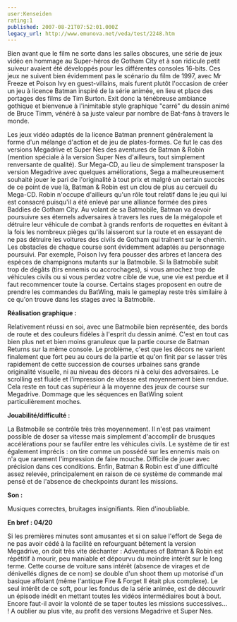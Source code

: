 ```yaml
---
user:Kenseiden
rating:1
published: 2007-08-21T07:52:01.000Z
legacy_url: http://www.emunova.net/veda/test/2248.htm
---
```

Bien avant que le film ne sorte dans les salles obscures, une série de jeux vidéo en hommage au Super-héros de Gotham City et à son ridicule petit suiveur avaient été développés pour les différentes consoles 16-bits. Ces jeux ne suivent bien évidemment pas le scénario du film de 1997, avec Mr Freeze et Poison Ivy en guest-villains, mais furent plutôt l'occasion de créer un jeu à licence Batman inspiré de la série animée, en lieu et place des portages des films de Tim Burton. Exit donc la ténébreuse ambiance gothique et bienvenue à l'inimitable style graphique "carré" du dessin animé de Bruce Timm, vénéré à sa juste valeur par nombre de Bat-fans à travers le monde.  

  

Les jeux vidéo adaptés de la licence Batman prennent généralement la forme d'un mélange d'action et de jeu de plates-formes. Ce fut le cas des versions Megadrive et Super Nes des aventures de Batman & Robin (mention spéciale à la version Super Nes d'ailleurs, tout simplement renversante de qualité). Sur Mega-CD, au lieu de simplement transposer la version Megadrive avec quelques améliorations, Sega a malheureusement souhaité jouer le pari de l'originalité à tout prix et malgré un certain succès de ce point de vue là, Batman & Robin est un clou de plus au cercueil du Mega-CD. Robin n'occupe d'ailleurs qu'un rôle tout relatif dans le jeu qui lui est consacré puisqu'il a été enlevé par une alliance formée des pires Baddies de Gotham City. Au volant de sa Batmobile, Batman va devoir poursuivre ses éternels adversaires à travers les rues de la mégalopole et détruire leur véhicule de combat à grands renforts de roquettes en évitant à la fois les nombreux pièges qu'ils laisseront sur la route et en essayant de ne pas détruire les voitures des civils de Gotham qui traînent sur le chemin. Les obstacles de chaque course sont évidemment adaptés au personnage poursuivi. Par exemple, Poison Ivy fera pousser des arbres et lancera des espèces de champignons mutants sur la Batmobile. Si la Batmobile subit trop de dégâts (tirs ennemis ou accrochages), si vous amochez trop de véhicules civils ou si vous perdez votre cible de vue, une vie est perdue et il faut recommencer toute la course. Certains stages proposent en outre de prendre les commandes du BatWing, mais le gameplay reste très similaire à ce qu'on trouve dans les stages avec la Batmobile.  

  

**Réalisation graphique :**   

Relativement réussi en soi, avec une Batmobile bien représentée, des bords de route et des couleurs fidèles à l'esprit du dessin animé. C'est en tout cas bien plus net et bien moins granuleux que la partie course de Batman Returns sur la même console. Le problème, c'est que les décors ne varient finalement que fort peu au cours de la partie et qu'on finit par se lasser très rapidement de cette succession de courses urbaines sans grande originalité visuelle, ni au niveau des décors ni à celui des adversaires. Le scrolling est fluide et l'impression de vitesse est moyennement bien rendue. Cela reste en tout cas supérieur à la moyenne des jeux de course sur Megadrive. Dommage que les séquences en BatWing soient particulièrement moches.  

  

**Jouabilité/difficulté :**   

La Batmobile se contrôle très très moyennement. Il n'est pas vraiment possible de doser sa vitesse mais simplement d'accomplir de brusques accélérations pour se faufiler entre les véhicules civils. Le système de tir est également imprécis : on tire comme un possédé sur les ennemis mais on n'a que rarement l'impression de faire mouche. Difficile de jouer avec précision dans ces conditions. Enfin, Batman & Robin est d'une difficulté assez relevée, principalement en raison de ce système de commande mal pensé et de l'absence de checkpoints durant les missions.  

  

**Son :**  

Musiques correctes, bruitages insignifiants. Rien d'inoubliable.  

  

**En bref : 04/20**   

Si les premières minutes sont amusantes et si on salue l'effort de Sega de ne pas avoir cédé à la facilité en refourguant bêtement la version Megadrive, on doit très vite déchanter : Adventures of Batman & Robin est répétitif à mourir, peu maniable et dépourvu du moindre intérêt sur le long terme. Cette course de voiture sans intérêt (absence de virages et de dénivellés dignes de ce nom) se double d'un shoot them up motorisé d'un basique affolant (même l'antique Fire & Forget II était plus complexe). Le seul intérêt de ce soft, pour les fondus de la série animée, est de découvrir un épisode inédit en mettant toutes les vidéos intermédiaires bout à bout. Encore faut-il avoir la volonté de se taper toutes les missions successives... ! A oublier au plus vite, au profit des versions Megadrive et Super Nes.